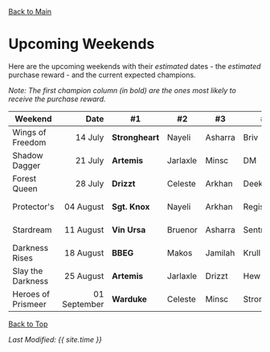 [Back to Main](index.md)

# Upcoming Weekends

Here are the upcoming weekends with their *estimated* dates - the *estimated* purchase reward - and the current expected champions.

*Note: The first champion column (in bold) are the ones most likely to receive the purchase reward.*

| Weekend | Date | #1 | #2 | #3 | #4 | #5 | Reward |
|---|--:|---|---|---|---|---|---|
| Wings of Freedom | 14 July | **Strongheart** | Nayeli | Asharra | Briv | Catti-brie | Golden Epic |
| Shadow Dagger | 21 July | **Artemis** | Jarlaxle | Minsc | DM | Widdle | Golden Epic |
| Forest Queen | 28 July | **Drizzt** | Celeste | Arkhan | Deekin | Shandie | Golden Epic |
| Protector's | 04 August | **Sgt. Knox** | Nayeli | Arkhan | Regis | Turiel | Golden Epic |
| Stardream | 11 August | **Vin Ursa** | Bruenor | Asharra | Sentry | Widdle | Golden Epic |
| Darkness Rises | 18 August | **BBEG** | Makos | Jamilah | Krull | Miria | Golden Epic |
| Slay the Darkness | 25 August | **Artemis** | Jarlaxle | Drizzt | Hew Maan | Catti-brie | Golden Epic |
| Heroes of Prismeer | 01 September | **Warduke** | Celeste | Minsc | Strongheart | Evandra | Golden Epic |

[Back to Top](#top)

*Last Modified: {{ site.time }}*